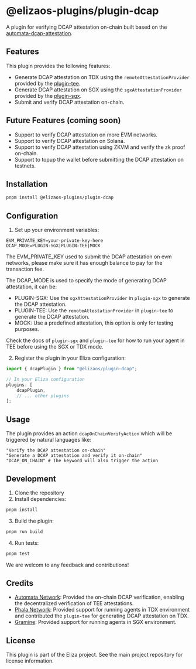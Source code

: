 # @elizaos-plugins/plugin-dcap

A plugin for verifying DCAP attestation on-chain built based on the [automata-dcap-attestation](https://github.com/automata-network/automata-dcap-attestation).

## Features

This plugin provides the following features:
- Generate DCAP attestation on TDX using the `remoteAttestationProvider` provided by the [plugin-tee](https://github.com/elizaOS/eliza/tree/develop/packages/plugin-tee).
- Generate DCAP attestation on SGX using the `sgxAttestationProvider` provided by the [plugin-sgx](https://github.com/elizaOS/eliza/tree/develop/packages/plugin-sgx).
- Submit and verify DCAP attestation on-chain.

## Future Features (coming soon)
- Support to verify DCAP attestation on more EVM networks.
- Support to verify DCAP attestation on Solana.
- Support to verify DCAP attestation using ZKVM and verify the zk proof on-chain.
- Support to topup the wallet before submitting the DCAP attestation on testnets.

## Installation

```bash
pnpm install @elizaos-plugins/plugin-dcap
```

## Configuration
1. Set up your environment variables:
```env
EVM_PRIVATE_KEY=your-private-key-here
DCAP_MODE=PLUGIN-SGX|PLUGIN-TEE|MOCK
```
The EVM_PRIVATE_KEY used to submit the DCAP attestation on evm networks, please make sure it has enough balance to pay for the transaction fee.

The DCAP_MODE is used to specify the mode of generating DCAP attestation, it can be:
- PLUGIN-SGX: Use the `sgxAttestationProvider` in `plugin-sgx` to generate the DCAP attestation.
- PLUGIN-TEE: Use the `remoteAttestationProvider` in `plugin-tee` to generate the DCAP attestation.
- MOCK: Use a predefined attestation, this option is only for testing purposes.

Check the docs of `plugin-sgx` and `plugin-tee` for how to run your agent in TEE before using the SGX or TDX mode.

2. Register the plugin in your Eliza configuration:
```typescript
import { dcapPlugin } from "@elizaos/plugin-dcap";

// In your Eliza configuration
plugins: [
    dcapPlugin,
    // ... other plugins
];
```

## Usage
The plugin provides an action `dcapOnChainVerifyAction` which will be triggered by natural languages like:
```plaintext
"Verify the DCAP attestation on-chain"
"Generate a DCAP attestation and verify it on-chain"
"DCAP_ON_CHAIN" # The keyword will also trigger the action
```

## Development

1. Clone the repository
2. Install dependencies:

```bash
pnpm install
```

3. Build the plugin:

```bash
pnpm run build
```

4. Run tests:

```bash
pnpm test
```

We are welcom to any feedback and contributions!

## Credits
- [Automata Network](https://ata.network): Provided the on-chain DCAP verification, enabling the decentralized verification of TEE attestations.
- [Phala Network](https://phala.network): Provided support for running agents in TDX environment and contributed the `plugin-tee` for generating DCAP attestation on TDX.
- [Gramine](https://gramineproject.io/): Provided support for running agents in SGX environment.

## License

This plugin is part of the Eliza project. See the main project repository for license information.
